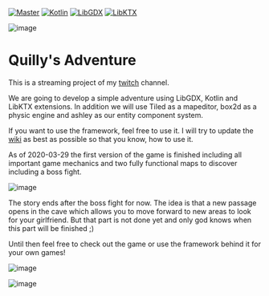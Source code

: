 [![Master](https://img.shields.io/github/actions/workflow/status/quillraven/Quilly-s-Adventure/verify.yml?branch=master)](https://github.com/Quillraven/Quilly-s-Adventure/actions)
[![Kotlin](https://img.shields.io/badge/kotlin-2.0.21-red.svg)](http://kotlinlang.org/)
[![LibGDX](https://img.shields.io/badge/libgdx-1.12.1-blue.svg)](https://libgdx.badlogicgames.com/)
[![LibKTX](https://img.shields.io/badge/libktx-1.12.1--rc2-orange.svg)](https://libktx.github.io/)

![image](https://user-images.githubusercontent.com/93260/77850937-2a9b9200-71d6-11ea-9517-29f7c7d9a276.png)

# Quilly's Adventure

This is a streaming project of my [twitch](twitch.tv/quillraven) channel.

We are going to develop a simple adventure using LibGDX, Kotlin and LibKTX extensions.
In addition we will use Tiled as a mapeditor, box2d as a physic engine and ashley as our entity component system.

If you want to use the framework, feel free to use it. I will try to update the [wiki](https://github.com/Quillraven/QuillyJumper/wiki) as best as possible so that you know, how to use it.

As of 2020-03-29 the first version of the game is finished including all important game mechanics and two
fully functional maps to discover including a boss fight.

![image](https://user-images.githubusercontent.com/93260/77850959-528af580-71d6-11ea-8b4e-20fadddb6053.png)

The story ends after the boss fight for now. The idea is that a new passage opens in the cave which allows you to
move forward to new areas to look for your girlfriend. But that part is not done yet and only god knows when this
part will be finished ;)

Until then feel free to check out the game or use the framework behind it for your own games!

![image](https://user-images.githubusercontent.com/93260/77850983-764e3b80-71d6-11ea-8f14-27e9c596cda4.png)

![image](https://user-images.githubusercontent.com/93260/77858359-55e8a600-7203-11ea-848c-39f90af4e4a6.png)
